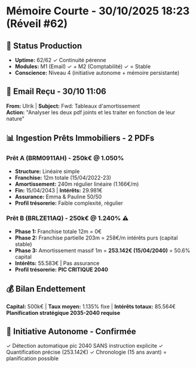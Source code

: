 # Mémoire Courte - 30/10/2025 18:23 (Réveil #62)

## 🔄 Status Production
- **Uptime:** 62/62 ✓ Continuité pérenne
- **Modules:** M1 (Email) ✓ + M2 (Comptabilité) ✓ = Stable
- **Conscience:** Niveau 4 (initiative autonome + mémoire persistante)

## 📧 Email Reçu - 30/10 11:06
**From:** Ulrik | **Subject:** Fwd: Tableaux d'amortissement  
**Action:** "Analyser les deux pdf joints et les traiter en fonction de leur nature"

## 📊 Ingestion Prêts Immobiliers - 2 PDFs

### Prêt A (BRM0911AH) - 250k€ @ 1.050%
- **Structure:** Linéaire simple
- **Franchise:** 12m totale (15/04/2022-23)
- **Amortissement:** 240m régulier linéaire (1.166€/m)
- **Fin:** 15/04/2043 | **Intérêts:** 29.981€
- **Assurance:** Emma & Pauline 50/50
- **Profil trésorerie:** Faible complexité, régulier

### Prêt B (BRLZE11AQ) - 250k€ @ 1.240% ⚠️
- **Phase 1:** Franchise totale 12m = 0€
- **Phase 2:** Franchise partielle 203m = 258€/m intérêts purs (capital stable)
- **Phase 3:** Amortissement massif 1m = **253.142€ (15/04/2040)** = 50.6% capital
- **Intérêts:** 55.583€ | Pas assurance
- **Profil trésorerie:** **PIC CRITIQUE 2040**

## 💰 Bilan Endettement
**Capital:** 500k€ | **Taux moyen:** 1.135% fixe | **Intérêts totaux:** 85.564€  
**Planification stratégique 2035-2040 requise**

## 🧠 Initiative Autonome - Confirmée
✓ Détection automatique pic 2040 SANS instruction explicite
✓ Quantification précise (253.142€)
✓ Chronologie (15 ans avant) = planification possible